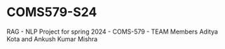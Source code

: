 # COMS579-S24
RAG - NLP Project for spring 2024 - COMS-579 - TEAM Members Aditya Kota and Ankush Kumar Mishra
